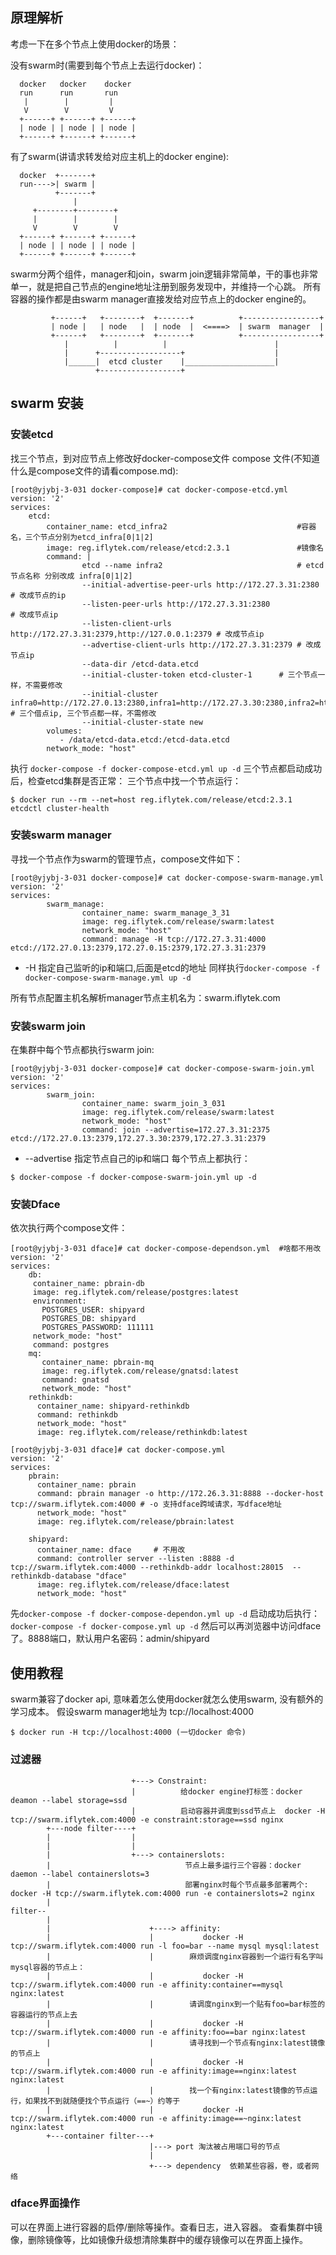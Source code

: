 ## 原理解析
考虑一下在多个节点上使用docker的场景：

没有swarm时(需要到每个节点上去运行docker)：
```
  docker   docker    docker
  run      run       run
   |        |         |
   V        V         V
  +------+ +------+ +------+ 
  | node | | node | | node |
  +------+ +------+ +------+
```
有了swarm(讲请求转发给对应主机上的docker engine):
```
  docker  +-------+
  run---->| swarm |
          +-------+
              |
     +--------+--------+
     |        |        |
     V        V        V
  +------+ +------+ +------+ 
  | node | | node | | node |
  +------+ +------+ +------+
```

swarm分两个组件，manager和join，swarm join逻辑非常简单，干的事也非常单一，就是把自己节点的engine地址注册到服务发现中，并维持一个心跳。
所有容器的操作都是由swarm manager直接发给对应节点上的docker engine的。
```
         +------+   +--------+  +-------+          +-----------------+ 
         | node |   | node   |  | node  |  <====>  | swarm  manager  |
         +------+   +--------+  +-------+          +-----------------+ 
            |          |          |                        |          
            |      +------------------+                    |         
            |______|  etcd cluster    |____________________|        
                   +------------------+                 
```
## swarm 安装
### 安装etcd

找三个节点，到对应节点上修改好docker-compose文件
compose 文件(不知道什么是compose文件的请看compose.md):
```
[root@yjybj-3-031 docker-compose]# cat docker-compose-etcd.yml 
version: '2'
services:
    etcd:
        container_name: etcd_infra2                             #容器名，三个节点分别为etcd_infra[0|1|2]
        image: reg.iflytek.com/release/etcd:2.3.1               #镜像名 
        command: |
                etcd --name infra2                              # etcd节点名称 分别改成 infra[0|1|2]
                --initial-advertise-peer-urls http://172.27.3.31:2380   # 改成节点的ip
                --listen-peer-urls http://172.27.3.31:2380              # 改成节点ip
                --listen-client-urls http://172.27.3.31:2379,http://127.0.0.1:2379 # 改成节点ip
                --advertise-client-urls http://172.27.3.31:2379 # 改成节点ip
                --data-dir /etcd-data.etcd
                --initial-cluster-token etcd-cluster-1      # 三个节点一样，不需要修改
                --initial-cluster infra0=http://172.27.0.13:2380,infra1=http://172.27.3.30:2380,infra2=http://172.27.3.31:2380 # 三个借点ip, 三个节点都一样，不需修改
                --initial-cluster-state new
        volumes:
           - /data/etcd-data.etcd:/etcd-data.etcd 
        network_mode: "host"
```
执行 `docker-compose -f docker-compose-etcd.yml up -d`
三个节点都启动成功后，检查etcd集群是否正常：
三个节点中找一个节点运行：
```
$ docker run --rm --net=host reg.iflytek.com/release/etcd:2.3.1 etcdctl cluster-health
```
### 安装swarm manager
寻找一个节点作为swarm的管理节点，compose文件如下：
```
[root@yjybj-3-031 docker-compose]# cat docker-compose-swarm-manage.yml 
version: '2'
services: 
        swarm_manage:
                container_name: swarm_manage_3_31
                image: reg.iflytek.com/release/swarm:latest
                network_mode: "host"
                command: manage -H tcp://172.27.3.31:4000 etcd://172.27.0.13:2379,172.27.0.15:2379,172.27.3.31:2379
```
* -H 指定自己监听的ip和端口,后面是etcd的地址
同样执行`docker-compose -f docker-compose-swarm-manage.yml up -d`

所有节点配置主机名解析manager节点主机名为：swarm.iflytek.com

### 安装swarm join
在集群中每个节点都执行swarm join:
```
[root@yjybj-3-031 docker-compose]# cat docker-compose-swarm-join.yml 
version: '2'
services: 
        swarm_join:
                container_name: swarm_join_3_031
                image: reg.iflytek.com/release/swarm:latest
                network_mode: "host"
                command: join --advertise=172.27.3.31:2375 etcd://172.27.0.13:2379,172.27.3.30:2379,172.27.3.31:2379
```
* --advertise 指定节点自己的ip和端口
每个节点上都执行：
```
$ docker-compose -f docker-compose-swarm-join.yml up -d
```
### 安装Dface
依次执行两个compose文件：
```
[root@yjybj-3-031 dface]# cat docker-compose-dependson.yml  #啥都不用改
version: '2'
services:
    db:
     container_name: pbrain-db
     image: reg.iflytek.com/release/postgres:latest
     environment:
       POSTGRES_USER: shipyard 
       POSTGRES_DB: shipyard 
       POSTGRES_PASSWORD: 111111 
     network_mode: "host"
     command: postgres
    mq:
       container_name: pbrain-mq
       image: reg.iflytek.com/release/gnatsd:latest
       command: gnatsd
       network_mode: "host"
    rethinkdb:
      container_name: shipyard-rethinkdb
      command: rethinkdb  
      network_mode: "host"
      image: reg.iflytek.com/release/rethinkdb:latest

[root@yjybj-3-031 dface]# cat docker-compose.yml 
version: '2'
services:
    pbrain:
      container_name: pbrain
      command: pbrain manager -o http://172.26.3.31:8888 --docker-host tcp://swarm.iflytek.com:4000 # -o 支持dface跨域请求，写dface地址
      network_mode: "host"
      image: reg.iflytek.com/release/pbrain:latest

    shipyard:
      container_name: dface     # 不用改
      command: controller server --listen :8888 -d tcp://swarm.iflytek.com:4000 --rethinkdb-addr localhost:28015  --rethinkdb-database "dface" 
      image: reg.iflytek.com/release/dface:latest
      network_mode: "host"
```
先`docker-compose -f docker-compose-dependon.yml up -d` 启动成功后执行：`docker-compose -f docker-compose.yml up -d`
然后可以再浏览器中访问dface了。8888端口，默认用户名密码：admin/shipyard

## 使用教程
swarm兼容了docker api, 意味着怎么使用docker就怎么使用swarm, 没有额外的学习成本。 假设swarm manager地址为 tcp://localhost:4000
```
$ docker run -H tcp://localhost:4000 (一切docker 命令)
```

### 过滤器
```
                           +---> Constraint:
                           |          给docker engine打标签：docker deamon --label storage=ssd
                           |          启动容器并调度到ssd节点上  docker -H tcp://swarm.iflytek.com:4000 -e constraint:storage==ssd nginx
        +---node filter----+
        |                  |                                                                 
        |                  |                                                                 
        |                  +---> containerslots:
        |                              节点上最多运行三个容器：docker daemon --label containerslots=3                              
        |                              部署nginx时每个节点最多部署两个: docker -H tcp://swarm.iflytek.com:4000 run -e containerslots=2 nginx                            
        |                                                                                    
filter--
        |                                                                                    
        |                      +----> affinity:                                                             
        |                      |           docker -H tcp://swarm.iflytek.com:4000 run -l foo=bar --name mysql mysql:latest 
        |                      |        麻烦调度nginx容器到一个运行有名字叫mysql容器的节点上：
        |                      |           docker -H tcp://swarm.iflytek.com:4000 run -e affinity:container==mysql nginx:latest 
        |                      |        请调度nginx到一个贴有foo=bar标签的容器运行的节点上去
        |                      |           docker -H tcp://swarm.iflytek.com:4000 run -e affinity:foo==bar nginx:latest 
        |                      |        请寻找到一个节点有nginx:latest镜像的节点上
        |                      |           docker -H tcp://swarm.iflytek.com:4000 run -e affinity:image==nginx:latest nginx:latest 
        |                      |        找一个有nginx:latest镜像的节点运行，如果找不到就随便找个节点运行（==~）约等于
        |                      |           docker -H tcp://swarm.iflytek.com:4000 run -e affinity:image==~nginx:latest nginx:latest 
        +---container filter---+                                                                       
                               |---> port 淘汰被占用端口号的节点
                               |
                               +---> dependency  依赖某些容器，卷，或者网络
```

### dface界面操作
可以在界面上进行容器的启停/删除等操作。查看日志，进入容器。
查看集群中镜像，删除镜像等，比如镜像升级想清除集群中的缓存镜像可以在界面上操作。
